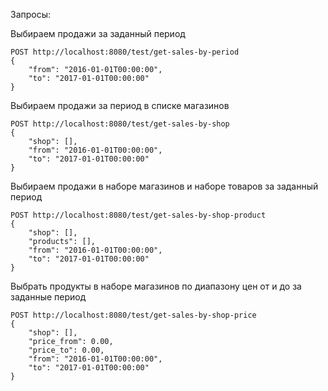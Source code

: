 Запросы:

Выбираем продажи за заданный период
```
POST http://localhost:8080/test/get-sales-by-period
{
	"from": "2016-01-01T00:00:00",
  	"to": "2017-01-01T00:00:00"
}
```

Выбираем продажи за период в списке магазинов
```
POST http://localhost:8080/test/get-sales-by-shop
{
	"shop": [],
  	"from": "2016-01-01T00:00:00",
  	"to": "2017-01-01T00:00:00"
}
```

Выбираем продажи в наборе магазинов и наборе товаров за заданный период
```
POST http://localhost:8080/test/get-sales-by-shop-product
{
	"shop": [],
	"products": [],
  	"from": "2016-01-01T00:00:00",
  	"to": "2017-01-01T00:00:00"
}
```

Выбрать продукты в наборе магазинов по диапазону цен от и до за заданные период
```
POST http://localhost:8080/test/get-sales-by-shop-price
{
	"shop": [],
	"price_from": 0.00,
	"price_to": 0.00,
  	"from": "2016-01-01T00:00:00",
  	"to": "2017-01-01T00:00:00"
}
```
